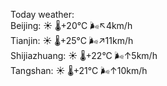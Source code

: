 Today weather:  
Beijing: ☀️   🌡️+20°C 🌬️↖4km/h  
Tianjin: ☀️   🌡️+25°C 🌬️↗11km/h  
Shijiazhuang: ☀️   🌡️+22°C 🌬️↑5km/h  
Tangshan: ☀️   🌡️+21°C 🌬️↑10km/h  
